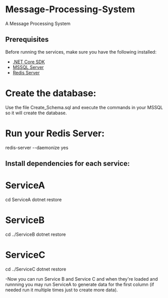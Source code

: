 # Message-Processing-System
A Message Processing System


## Prerequisites

Before running the services, make sure you have the following installed:

- [.NET Core SDK](https://dotnet.microsoft.com/download)
- [MSSQL Server](https://www.microsoft.com/en-us/sql-server/sql-server-downloads)
- [Redis Server](https://redis.io/download)

# Create the database:
Use the file Create_Schema.sql and execute the commands in your MSSQL so it will create the database.

# Run your Redis Server:
redis-server --daemonize yes

## Install dependencies for each service:

# ServiceA
cd ServiceA
dotnet restore

# ServiceB
cd ../ServiceB
dotnet restore

# ServiceC
cd ../ServiceC
dotnet restore

-Now you can run Service B and Service C and when they're loaded and runnning you may run ServiceA to generate data for the first column (if needed run it multiple times just to create more data).
